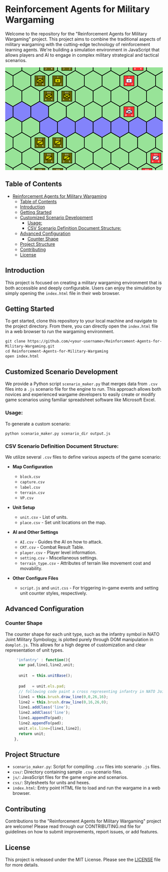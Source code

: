 # Reinforcement Agents for Military Wargaming

Welcome to the repository for the "Reinforcement Agents for Military Wargaming" project. This project aims to combine the traditional aspects of military wargaming with the cutting-edge technology of reinforcement learning agents. We're building a simulation environment in JavaScript that allows players and AI to engage in complex military strategical and tactical scenarios.


![Image](./preview/Reinforcement-Agents-for-Military-Wargaming.png)

## Table of Contents

- [Reinforcement Agents for Military Wargaming](#reinforcement-agents-for-military-wargaming)
  - [Table of Contents](#table-of-contents)
  - [Introduction](#introduction)
  - [Getting Started](#getting-started)
  - [Customized Scenario Development](#customized-scenario-development)
    - [Usage:](#usage)
    - [CSV Scenario Definition Document Structure:](#csv-scenario-definition-document-structure)
  - [Advanced Configuration](#advanced-configuration)
    - [Counter Shape](#counter-shape)
  - [Project Structure](#project-structure)
  - [Contributing](#contributing)
  - [License](#license)

## Introduction

This project is focused on creating a military wargaming environment that is both accessible and deeply configurable. Users can enjoy the simulation by simply opening the `index.html` file in their web browser.

## Getting Started

To get started, clone this repository to your local machine and navigate to the project directory. From there, you can directly open the `index.html` file in a web browser to run the wargaming environment.

```
git clone https://github.com/<your-username>/Reinforcement-Agents-for-Military-Wargaming.git
cd Reinforcement-Agents-for-Military-Wargaming
open index.html
```

## Customized Scenario Development

We provide a Python script `scenario_maker.py` that merges data from `.csv` files into a `.js` scenario file for the engine to run. This approach allows both novices and experienced wargame developers to easily create or modify game scenarios using familiar spreadsheet software like Microsoft Excel.

### Usage:

To generate a custom scenario:

```
python scenario_maker.py scenario_dir output.js
```

### CSV Scenario Definition Document Structure:

We utilize several `.csv` files to define various aspects of the game scenario:

- **Map Configuration**
  - `block.csv`
  - `capture.csv`
  - `label.csv`
  - `terrain.csv`
  - `VP.csv`

- **Unit Setup**
  - `unit.csv` - List of units.
  - `place.csv` - Set unit locations on the map.

- **AI and Other Settings**
  - `AI.csv` - Guides the AI on how to attack.
  - `CRT.csv` - Combat Result Table.
  - `player.csv` - Player level information.
  - `setting.csv` - Miscellaneous settings.
  - `terrain_type.csv` - Attributes of terrain like movement cost and movability.

- **Other Configure Files**
  - `script.js` and `unit.css` - For triggering in-game events and setting unit counter styles, respectively.

## Advanced Configuration

### Counter Shape

The counter shape for each unit type, such as the infantry symbol in NATO Joint Military Symbology, is plotted purely through DOM manipulation in `domplot.js`. This allows for a high degree of customization and clear representation of unit types.

```javascript
     'infantry' : function(){
      var pad,line1,line2,unit;
      
      unit  = this.unitBase();
      
      pad   = unit.els.pad;
      // following code paint a cross representing infantry in NATO Joint Military Symbology
      line1 = this.brush.draw_line(0,0,26,16);
      line2 = this.brush.draw_line(0,16,26,0);
      line1.addClass('line');
      line2.addClass('line');
      line1.appendTo(pad);
      line2.appendTo(pad);
      unit.els.line=[line1,line2];
      return unit;
    },

```

## Project Structure

- `scenario_maker.py`: Script for compiling `.csv` files into scenario `.js` files.
- `csv/`: Directory containing sample `.csv` scenario files.
- `js/`: JavaScript files for the game engine and scenarios.
- `css/`: Stylesheets for units and hexes.
- `index.html`: Entry point HTML file to load and run the wargame in a web browser.

## Contributing

Contributions to the "Reinforcement Agents for Military Wargaming" project are welcome! Please read through our CONTRIBUTING.md file for guidelines on how to submit improvements, report issues, or add features.

## License

This project is released under the MIT License. Please see the [LICENSE](/License.txt) file for more details.
